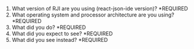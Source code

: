 1. What version of RJI are you using (react-json-ide version)? *REQUIRED
2. What operating system and processor architecture are you using? *REQUIRED
3. What did you do? *REQUIRED
4. What did you expect to see? *REQUIRED
5. What did you see instead? *REQUIRED
